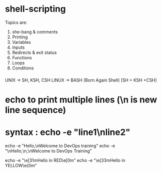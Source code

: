 # shell-scripting

Topics are:

1. she-bang & comments
2. Printing
3. Variables
4. Inputs
5. Redirects & exit status
6. Functions
7. Loops
8. Conditions

###

UNIX -> SH, KSH, CSH
LINUX -> BASH (Born Again Shell) [SH + KSH +CSH]

# echo to print multiple lines (\n is new line sequence)
# syntax : echo -e "line1\nline2"
echo -e "Hello,\nWelcome to DevOps training"
echo -e "\nHello,\n,\nWelcome to DevOps Training"

echo -e "\e[31mHello in RED\e[0m"
echo -e "\e[33mHello in YELLOW\e{0m"